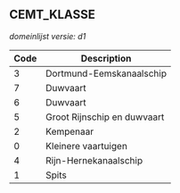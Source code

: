 ## CEMT_KLASSE

*domeinlijst versie: d1* 

 |Code |Description	|
|	---	|	---	|
| 3 | Dortmund-Eemskanaalschip |
| 7 | Duwvaart |
| 6 | Duwvaart |
| 5 | Groot Rijnschip en duwvaart |
| 2 | Kempenaar |
| 0 | Kleinere vaartuigen |
| 4 | Rijn-Hernekanaalschip |
| 1 | Spits |
